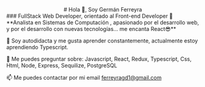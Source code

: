 <center># Hola 👋, Soy Germán Ferreyra</center>
### FullStack Web Developer, orientado al Front-end Developer 🚀 
**Analista en Sistemas de Computación , apasionado por el desarrollo web, y por el desarrollo con nuevas tecnologías... me encanta React😎**

🌱 Soy autodidacta y me gusta aprender constantemente, actualmente estoy aprendiendo Typescript.

💬 Me puedes preguntar sobre: Javascript, React, Redux, Typescript, Css, Html, Node, Express, Sequilize, PostgreSQL

📫 Me puedes contactar por mi email ferreyragd1@gmail.com



